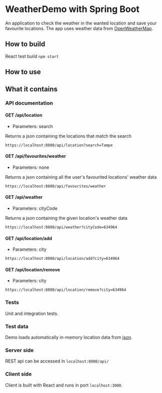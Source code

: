 # WeatherDemo with Spring Boot

An application to check the weather in the wanted location and save your favourite locations.
The app uses weather data from [OpenWeatherMap](https://openweathermap.org/current).

## How to build
React test build ```npm start```


## How to use


## What it contains

### API documentation

#### GET /api/location

* Parameters: search

Returns a json containing the locations that match the search

`https://localhost:8080/api/location?search=Tampe`

#### GET /api/favourites/weather

* Parameters: none

Returns a json containing all the user's favourited locations' weather data

`https://localhost:8080/api/favourites/weather`

#### GET /api/weather

* Parameters: cityCode

Returns a json containing the given location's weather data

`https://localhost:8080/api/weather?cityCode=634964`

#### GET /api/location/add

* Parameters: city

`https://localhost:8080/api/location/add?city=634964`

#### GET /api/location/remove

* Parameters: city

`https://localhost:8080/api/location/remove?city=634964`

### Tests

Unit and integration tests.

### Test data

Demo loads automatically in-memory location data from [json](http://bulk.openweathermap.org/sample/city.list.json.gz).

### Server side

REST api can be accessed in `localhost:8080/api/`

### Client side

Client is built with React and runs in port `localhost:3000`.
